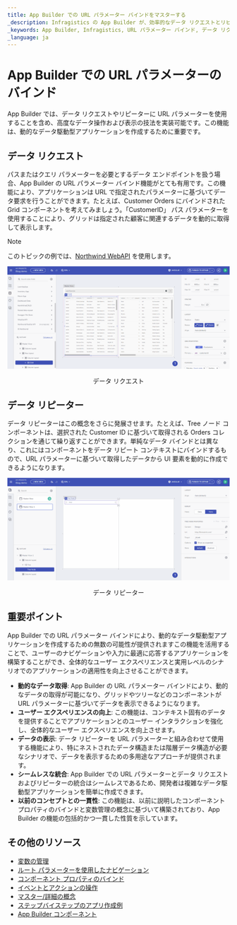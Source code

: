 ```yaml
---
title: App Builder での URL パラメーター バインドをマスターする
_description: Infragistics の App Builder が、効率的なデータ リクエストとリピーターのための URL パラメーター バインドによってデータ駆動型アプリケーションにどのように革命をもたらし、ローコード開発におけるユーザー エクスペリエンスを向上させるかをご覧ください。
_keywords: App Builder, Infragistics, URL パラメーター バインド, データ リクエスト, データ リピーター, ローコード開発, 動的データ統合, ユーザー エクスペリエンス, データ駆動型アプリケーション
_language: ja
---
```


# App Builder での URL パラメーターのバインド

App Builder では、データ リクエストやリピーターに URL パラメーターを使用することを含め、高度なデータ操作および表示の技法を実装可能です。この機能は、動的なデータ駆動型アプリケーションを作成するために重要です。

## データ リクエスト
パスまたはクエリ パラメーターを必要とするデータ エンドポイントを扱う場合、App Builder の URL パラメーター バインド機能がとても有用です。この機能により、アプリケーションは URL で指定されたパラメーターに基づいてデータ要求を行うことができます。たとえば、Customer Orders にバインドされた Grid コンポーネントを考えてみましょう。「CustomerID」 パス パラメーターを使用することにより、グリッドは指定された顧客に関連するデータを動的に取得して表示します。

> [!NOTE]
> このトピックの例では、[Northwind WebAPI](https://data-northwind.indigo.design/swagger/index.html) を使用します。

<img src="../images/state-and-context/13-path-param-customer-orders.gif" srcset="../images/state-and-context/13-path-param-customer-orders.gif 2x" />
<p style="text-align:center;">データ リクエスト</p>

## データ リピーター

データ リピーターはこの概念をさらに発展させます。たとえば、Tree ノード コンポーネントは、選択された Customer ID に基づいて取得される Orders コレクションを通じて繰り返すことができます。単純なデータ バインドとは異なり、これにはコンポーネントをデータ リピート コンテキストにバインドするもので、URL パラメーターに基づいて取得したデータから UI 要素を動的に作成できるようになります。

<img src="../images/state-and-context/14-path-param-customer-orders-tree.gif" srcset="../images/state-and-context/14-path-param-customer-orders-tree.gif 2x" />
<p style="text-align:center;">データ リピーター</p>

## 重要ポイント
App Builder での URL パラメーター バインドにより、動的なデータ駆動型アプリケーションを作成するための無数の可能性が提供されますこの機能を活用することで、ユーザーのナビゲーションや入力に最適に応答するアプリケーションを構築することができ、全体的なユーザー エクスペリエンスと実用レベルのシナリオでのアプリケーションの適用性を向上させることができます。

- **動的なデータ取得**: App Builder の URL パラメーター バインドにより、動的なデータの取得が可能になり、グリッドやツリーなどのコンポーネントが URL パラメーターに基づいてデータを表示できるようになります。
- **ユーザー エクスペリエンスの向上**: この機能は、コンテキスト固有のデータを提供することでアプリケーションとのユーザー インタラクションを強化し、全体的なユーザー エクスペリエンスを向上させます。
- **データの表示**: データ リピーターを URL パラメーターと組み合わせて使用​​する機能により、特にネストされたデータ構造または階層データ構造が必要なシナリオで、データを表示するための多用途なアプローチが提供されます。
- **シームレスな統合**: App Builder での URL パラメーターとデータ リクエストおよびリピーターの統合はシームレスであるため、開発者は複雑なデータ駆動型アプリケーションを簡単に作成できます。
- **以前のコンセプトとの一貫性**: この機能は、以前に説明したコンポーネント プロパティのバインドと変数管理の概念に基づいて構築されており、App Builder の機能の包括的かつ一貫した性質を示しています。

## その他のリソース

<div class="divider--half"></div>

* [変数の管理](variables-management.md)
* [ルート パラメーターを使用したナビゲーション](route-parameters-navigation.md)
* [コンポーネント プロパティのバインド](component-properties-binding.md)
* [イベントとアクションの操作](working-with-events-and-actions.md)
* [マスター/詳細の概念](../master-detail/master-detail.md)
* [ステップバイステップのアプリ作成例](../master-detail/step-by-step-examples.md)
* [App Builder コンポーネント](../indigo-design-app-builder-components.md)